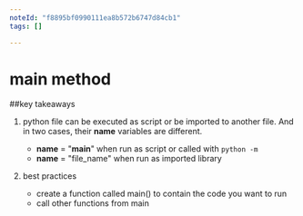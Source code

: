 ```yaml
---
noteId: "f8895bf0990111ea8b572b6747d84cb1"
tags: []

---
```


# main method

##key takeaways

1. python file can be executed as script or be imported to another file. And in two cases, their __name__ variables are different. 
    - __name__ = "__main__" when run as script or called with `python -m`
    - __name__ = "file_name" when run as imported library

2. best practices
    - create a function called main() to contain the code you want to run 
    - call other functions from main